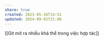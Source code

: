 ```yaml
---
share: true
created: 2023-05-26T14:51
updated: 2024-09-01T21:08
---
```

[[Git mở ra nhiều khả thể trong việc hợp tác]]
